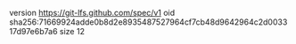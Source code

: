 version https://git-lfs.github.com/spec/v1
oid sha256:71669924adde0b8d2e8935487527964cf7cb48d9642964c2d003317d97e6b7a6
size 12
